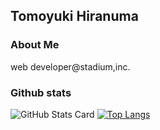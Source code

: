 ## Tomoyuki Hiranuma  
### About Me 
web developer@stadium,inc. 

### Github stats
![GitHub Stats Card](https://github-readme-stats-beta-one-67.vercel.app/api?username=tomoyuki-hiranuma&theme=radical&show_icon=true)
[![Top Langs](https://github-readme-stats-beta-one-67.vercel.app/api/top-langs/?username=tomoyuki-hiranuma&layout=compact&theme=radical)](https://github.com/anuraghazra/github-readme-stats)

<!--
**tomoyuki-hiranuma/tomoyuki-hiranuma** is a ✨ _special_ ✨ repository because its `README.md` (this file) appears on your GitHub profile.

Here are some ideas to get you started:

- 🔭 I’m currently working on ...
- 🌱 I’m currently learning ...
- 👯 I’m looking to collaborate on ...
- 🤔 I’m looking for help with ...
- 💬 Ask me about ...
- 📫 How to reach me: ...
- 😄 Pronouns: ...
- ⚡ Fun fact: ...
-->
